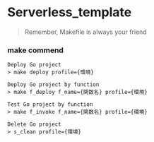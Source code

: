 # Serverless_template
> Remember, Makefile is always your friend


### make commend
```
Deploy Go project 
> make deploy profile={環境}

Deploy Go project by function
> make f_deploy f_name={関数名} profile={環境}

Test Go project by function
> make f_invoke f_name={関数名} profile={環境}

Delete Go project
> s_clean profile={環境}
``` 


